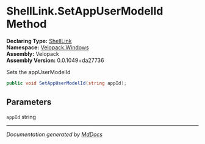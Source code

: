 ﻿<!--  
  <auto-generated>   
    The contents of this file were generated by a tool.  
    Changes to this file may be list if the file is regenerated  
  </auto-generated>   
-->

# ShellLink.SetAppUserModelId Method

**Declaring Type:** [ShellLink](../index.md)  
**Namespace:** [Velopack.Windows](../../index.md)  
**Assembly:** Velopack  
**Assembly Version:** 0.0.1049+da27736

Sets the appUserModelId

```csharp
public void SetAppUserModelId(string appId);
```

## Parameters

`appId`  string

___

*Documentation generated by [MdDocs](https://github.com/ap0llo/mddocs)*
